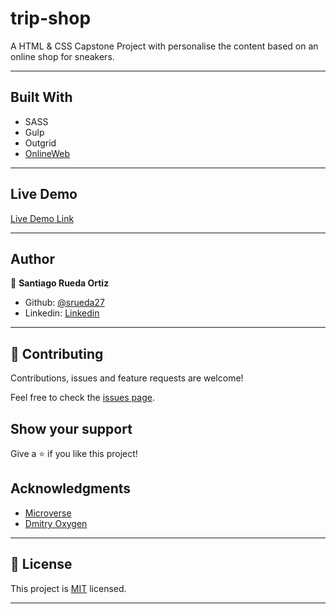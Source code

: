 # trip-shop
A HTML &amp; CSS Capstone Project with personalise the content based on an online shop for sneakers.

---

## Built With

- SASS
- Gulp
- Outgrid
- [OnlineWeb](http://www.onlinewebfonts.com/icon)

---

## Live Demo

[Live Demo Link](#)

---

## Author


👤 **Santiago Rueda Ortiz**

- Github: [@srueda27](https://github.com/srueda27)
- Linkedin: [Linkedin](https://www.linkedin.com/in/santiago-rueda-ortiz-2a3432194/)

---

## 🤝 Contributing

Contributions, issues and feature requests are welcome!

Feel free to check the [issues page](issues/).

## Show your support

Give a ⭐️ if you like this project!

## Acknowledgments

- [Microverse](https://microverse.org)
- [Dmitry Oxygen](https://dribbble.com/oxygen_dima)

---

## 📝 License

This project is [MIT](/LICENSE) licensed.

---
